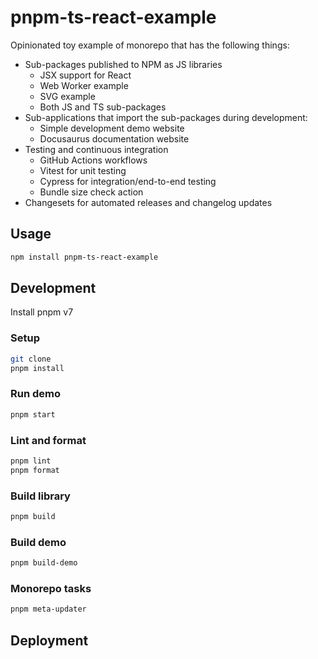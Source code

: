 # pnpm-ts-react-example

Opinionated toy example of monorepo that has the following things:
- Sub-packages published to NPM as JS libraries
  - JSX support for React
  - Web Worker example
  - SVG example
  - Both JS and TS sub-packages
- Sub-applications that import the sub-packages during development:
  - Simple development demo website
  - Docusaurus documentation website
- Testing and continuous integration
  - GitHub Actions workflows
  - Vitest for unit testing
  - Cypress for integration/end-to-end testing
  - Bundle size check action
- Changesets for automated releases and changelog updates

## Usage

```sh
npm install pnpm-ts-react-example
```

## Development

Install pnpm v7

### Setup

```sh
git clone 
pnpm install
```

### Run demo

```sh
pnpm start
```

### Lint and format

```sh
pnpm lint
pnpm format
```

### Build library

```sh
pnpm build
```

### Build demo

```sh
pnpm build-demo
```

### Monorepo tasks

```sh
pnpm meta-updater
```

## Deployment

